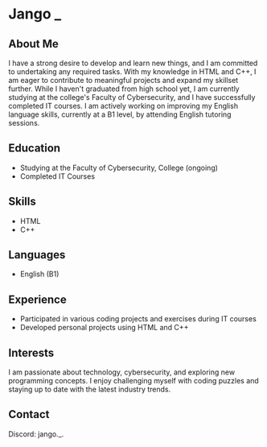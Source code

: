 # Jango _

## About Me
I have a strong desire to develop and learn new things, and I am committed to undertaking any required tasks. With my knowledge in HTML and C++, I am eager to contribute to meaningful projects and expand my skillset further. While I haven't graduated from high school yet, I am currently studying at the college's Faculty of Cybersecurity, and I have successfully completed IT courses. I am actively working on improving my English language skills, currently at a B1 level, by attending English tutoring sessions.

## Education
- Studying at the Faculty of Cybersecurity, College (ongoing)
- Completed IT Courses

## Skills
- HTML
- C++

## Languages
- English (B1)

## Experience
- Participated in various coding projects and exercises during IT courses
- Developed personal projects using HTML and C++

## Interests
I am passionate about technology, cybersecurity, and exploring new programming concepts. I enjoy challenging myself with coding puzzles and staying up to date with the latest industry trends.

## Contact
Discord: jango._.